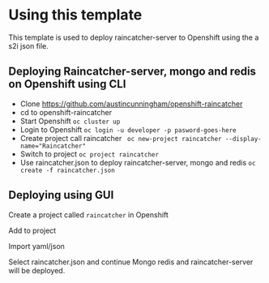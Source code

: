 # Using this template

This template is used to deploy raincatcher-server to Openshift using the a s2i json file.

## Deploying Raincatcher-server, mongo and redis on Openshift using CLI

- Clone https://github.com/austincunningham/openshift-raincatcher
- cd to openshift-raincatcher
- Start Openshift ``oc cluster up``
- Login to Openshift ``oc login -u developer -p pasword-goes-here``
- Create project call raincatcher `` oc new-project raincatcher --display-name="Raincatcher"``
- Switch to project ``oc project raincatcher``
- Use raincatcher.json to deploy raincatcher-server, mongo and redis ``oc create -f raincatcher.json``


## Deploying using GUI

Create a project called `raincatcher` in Openshift

Add to project

Import yaml/json

Select raincatcher.json and continue 
Mongo redis and raincatcher-server will be deployed. 


